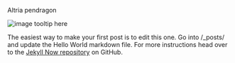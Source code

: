 Altria pendragon



![image tooltip here](http://5b0988e595225.cdn.sohucs.com/images/20171012/7e9ab3ec04dd4bc0828da3eee319c3dc.jpeg)

The easiest way to make your first post is to edit this one. Go into /_posts/ and update the Hello World markdown file. For more instructions head over to the [Jekyll Now repository](https://github.com/barryclark/jekyll-now) on GitHub.